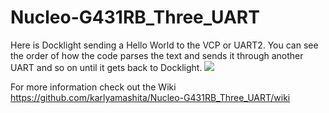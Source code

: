 # Nucleo-G431RB_Three_UART



Here is Docklight sending a Hello World to the VCP or UART2. You can see the order of how the code parses the text and sends it through another UART and so on until it gets back to Docklight.
![](https://github.com/karlyamashita/Nucleo-G431RB_Three_UART/assets/344712/323abebe-ab73-4e4a-8b09-46d5bf869af9)

For more information check out the Wiki https://github.com/karlyamashita/Nucleo-G431RB_Three_UART/wiki

